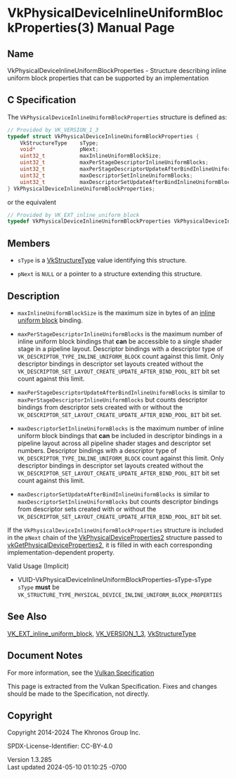 # VkPhysicalDeviceInlineUniformBlockProperties(3) Manual Page

## Name

VkPhysicalDeviceInlineUniformBlockProperties - Structure describing
inline uniform block properties that can be supported by an
implementation



## <a href="#_c_specification" class="anchor"></a>C Specification

The `VkPhysicalDeviceInlineUniformBlockProperties` structure is defined
as:

``` c
// Provided by VK_VERSION_1_3
typedef struct VkPhysicalDeviceInlineUniformBlockProperties {
    VkStructureType    sType;
    void*              pNext;
    uint32_t           maxInlineUniformBlockSize;
    uint32_t           maxPerStageDescriptorInlineUniformBlocks;
    uint32_t           maxPerStageDescriptorUpdateAfterBindInlineUniformBlocks;
    uint32_t           maxDescriptorSetInlineUniformBlocks;
    uint32_t           maxDescriptorSetUpdateAfterBindInlineUniformBlocks;
} VkPhysicalDeviceInlineUniformBlockProperties;
```

or the equivalent

``` c
// Provided by VK_EXT_inline_uniform_block
typedef VkPhysicalDeviceInlineUniformBlockProperties VkPhysicalDeviceInlineUniformBlockPropertiesEXT;
```

## <a href="#_members" class="anchor"></a>Members

- `sType` is a [VkStructureType](https://registry.khronos.org/vulkan/specs/1.3-extensions/man/html/VkStructureType.html) value identifying
  this structure.

- `pNext` is `NULL` or a pointer to a structure extending this
  structure.

## <a href="#_description" class="anchor"></a>Description

- <span id="extension-limits-maxInlineUniformBlockSize"></span>
  `maxInlineUniformBlockSize` is the maximum size in bytes of an <a
  href="https://registry.khronos.org/vulkan/specs/1.3-extensions/html/vkspec.html#descriptorsets-inlineuniformblock"
  target="_blank" rel="noopener">inline uniform block</a> binding.

- <span id="extension-limits-maxPerStageDescriptorInlineUniformBlocks"></span>
  `maxPerStageDescriptorInlineUniformBlocks` is the maximum number of
  inline uniform block bindings that **can** be accessible to a single
  shader stage in a pipeline layout. Descriptor bindings with a
  descriptor type of `VK_DESCRIPTOR_TYPE_INLINE_UNIFORM_BLOCK` count
  against this limit. Only descriptor bindings in descriptor set layouts
  created without the
  `VK_DESCRIPTOR_SET_LAYOUT_CREATE_UPDATE_AFTER_BIND_POOL_BIT` bit set
  count against this limit.

- <span id="extension-limits-maxPerStageDescriptorUpdateAfterBindInlineUniformBlocks"></span>
  `maxPerStageDescriptorUpdateAfterBindInlineUniformBlocks` is similar
  to `maxPerStageDescriptorInlineUniformBlocks` but counts descriptor
  bindings from descriptor sets created with or without the
  `VK_DESCRIPTOR_SET_LAYOUT_CREATE_UPDATE_AFTER_BIND_POOL_BIT` bit set.

- <span id="extension-limits-maxDescriptorSetInlineUniformBlocks"></span>
  `maxDescriptorSetInlineUniformBlocks` is the maximum number of inline
  uniform block bindings that **can** be included in descriptor bindings
  in a pipeline layout across all pipeline shader stages and descriptor
  set numbers. Descriptor bindings with a descriptor type of
  `VK_DESCRIPTOR_TYPE_INLINE_UNIFORM_BLOCK` count against this limit.
  Only descriptor bindings in descriptor set layouts created without the
  `VK_DESCRIPTOR_SET_LAYOUT_CREATE_UPDATE_AFTER_BIND_POOL_BIT` bit set
  count against this limit.

- <span id="extension-limits-maxDescriptorSetUpdateAfterBindInlineUniformBlocks"></span>
  `maxDescriptorSetUpdateAfterBindInlineUniformBlocks` is similar to
  `maxDescriptorSetInlineUniformBlocks` but counts descriptor bindings
  from descriptor sets created with or without the
  `VK_DESCRIPTOR_SET_LAYOUT_CREATE_UPDATE_AFTER_BIND_POOL_BIT` bit set.

If the `VkPhysicalDeviceInlineUniformBlockProperties` structure is
included in the `pNext` chain of the
[VkPhysicalDeviceProperties2](https://registry.khronos.org/vulkan/specs/1.3-extensions/man/html/VkPhysicalDeviceProperties2.html)
structure passed to
[vkGetPhysicalDeviceProperties2](https://registry.khronos.org/vulkan/specs/1.3-extensions/man/html/vkGetPhysicalDeviceProperties2.html),
it is filled in with each corresponding implementation-dependent
property.

Valid Usage (Implicit)

- <a href="#VUID-VkPhysicalDeviceInlineUniformBlockProperties-sType-sType"
  id="VUID-VkPhysicalDeviceInlineUniformBlockProperties-sType-sType"></a>
  VUID-VkPhysicalDeviceInlineUniformBlockProperties-sType-sType  
  `sType` **must** be
  `VK_STRUCTURE_TYPE_PHYSICAL_DEVICE_INLINE_UNIFORM_BLOCK_PROPERTIES`

## <a href="#_see_also" class="anchor"></a>See Also

[VK_EXT_inline_uniform_block](https://registry.khronos.org/vulkan/specs/1.3-extensions/man/html/VK_EXT_inline_uniform_block.html),
[VK_VERSION_1_3](https://registry.khronos.org/vulkan/specs/1.3-extensions/man/html/VK_VERSION_1_3.html),
[VkStructureType](https://registry.khronos.org/vulkan/specs/1.3-extensions/man/html/VkStructureType.html)

## <a href="#_document_notes" class="anchor"></a>Document Notes

For more information, see the <a
href="https://registry.khronos.org/vulkan/specs/1.3-extensions/html/vkspec.html#VkPhysicalDeviceInlineUniformBlockProperties"
target="_blank" rel="noopener">Vulkan Specification</a>

This page is extracted from the Vulkan Specification. Fixes and changes
should be made to the Specification, not directly.

## <a href="#_copyright" class="anchor"></a>Copyright

Copyright 2014-2024 The Khronos Group Inc.

SPDX-License-Identifier: CC-BY-4.0

Version 1.3.285  
Last updated 2024-05-10 01:10:25 -0700
